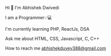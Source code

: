Hi 👋 I'm Abhishek Dwivedi 


 I am a Programmer💡💻

I'm currently learning PHP, ReactJs, DSA

Ask me about HTML, CSS, Javascript, C, C++

How to reach me 
abhishekduvey388@gmail.com





